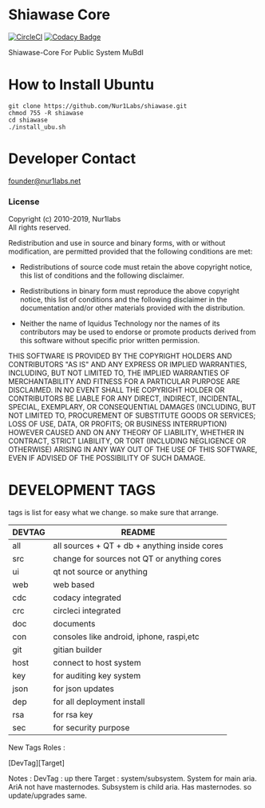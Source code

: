 Shiawase Core
=====================================

[![CircleCI](https://circleci.com/bb/nur1labs/aria.svg?style=svg)](https://circleci.com/bb/nur1labs/aria)
[![Codacy Badge](https://api.codacy.com/project/badge/Grade/4209ccb0a316482e840a478484504585)](https://www.codacy.com?utm_source=git@bitbucket.org&amp;utm_medium=referral&amp;utm_content=nur1labs/aria&amp;utm_campaign=Badge_Grade)

Shiawase-Core For Public System MuBdI

# How to Install Ubuntu
```
git clone https://github.com/Nur1Labs/shiawase.git
chmod 755 -R shiawase
cd shiawase
./install_ubu.sh
```

# Developer Contact
founder@nur1labs.net

### License

Copyright (c) 2010-2019, Nur1labs  
All rights reserved.

Redistribution and use in source and binary forms, with or without
modification, are permitted provided that the following conditions are met:

* Redistributions of source code must retain the above copyright notice, this
  list of conditions and the following disclaimer.

* Redistributions in binary form must reproduce the above copyright notice,
  this list of conditions and the following disclaimer in the documentation
  and/or other materials provided with the distribution.

* Neither the name of Iquidus Technology nor the names of its
  contributors may be used to endorse or promote products derived from
  this software without specific prior written permission.

THIS SOFTWARE IS PROVIDED BY THE COPYRIGHT HOLDERS AND CONTRIBUTORS "AS IS"
AND ANY EXPRESS OR IMPLIED WARRANTIES, INCLUDING, BUT NOT LIMITED TO, THE
IMPLIED WARRANTIES OF MERCHANTABILITY AND FITNESS FOR A PARTICULAR PURPOSE ARE
DISCLAIMED. IN NO EVENT SHALL THE COPYRIGHT HOLDER OR CONTRIBUTORS BE LIABLE
FOR ANY DIRECT, INDIRECT, INCIDENTAL, SPECIAL, EXEMPLARY, OR CONSEQUENTIAL
DAMAGES (INCLUDING, BUT NOT LIMITED TO, PROCUREMENT OF SUBSTITUTE GOODS OR
SERVICES; LOSS OF USE, DATA, OR PROFITS; OR BUSINESS INTERRUPTION) HOWEVER
CAUSED AND ON ANY THEORY OF LIABILITY, WHETHER IN CONTRACT, STRICT LIABILITY,
OR TORT (INCLUDING NEGLIGENCE OR OTHERWISE) ARISING IN ANY WAY OUT OF THE USE
OF THIS SOFTWARE, EVEN IF ADVISED OF THE POSSIBILITY OF SUCH DAMAGE.

# DEVELOPMENT TAGS ##

tags is list for easy what we change. so make sure that arrange.

| DEVTAG | README                                        |
| ------ | --------------------------------------------- |
| all    | all sources + QT + db + anything inside cores |
| src    | change for sources not QT or anything cores   |
| ui     | qt not source or anything                     |
| web    | web based                                     |
| cdc    | codacy integrated                             |
| crc    | circleci integrated                           |
| doc    | documents                                     |
| con    | consoles like android, iphone, raspi,etc      |
| git    | gitian builder                                |
| host   | connect to host system                        |
| key    | for auditing key system			 |
| json   | for json updates				 |
| dep    | for all deployment install                    |
| rsa    | for rsa key                                   |
| sec    | for security purpose                          |

New Tags Roles :

[DevTag][Target]

Notes :
DevTag : up there
Target : system/subsystem. System for main aria. AriA not have masternodes. Subsystem is child aria. Has masternodes. so update/upgrades same.
